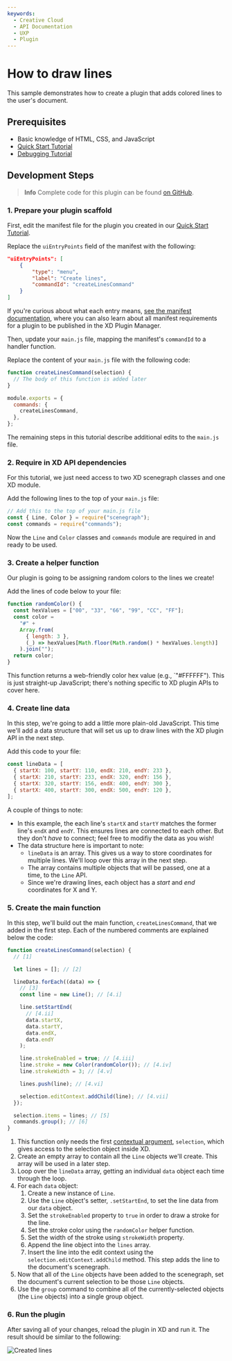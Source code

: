 ```yaml
---
keywords:
  - Creative Cloud
  - API Documentation
  - UXP
  - Plugin
---
```


# How to draw lines

This sample demonstrates how to create a plugin that adds colored lines to the user's document.

## Prerequisites

- Basic knowledge of HTML, CSS, and JavaScript
- [Quick Start Tutorial](/develop/tutorials/quick-start/)
- [Debugging Tutorial](/develop/tutorials/debugging/)

## Development Steps

> **Info**
> Complete code for this plugin can be found [on GitHub](https://github.com/AdobeXD/Plugin-Samples/tree/master/how-to-draw-lines).

### 1. Prepare your plugin scaffold

First, edit the manifest file for the plugin you created in our [Quick Start Tutorial](/develop/tutorials/quick-start/).

Replace the `uiEntryPoints` field of the manifest with the following:

```json
"uiEntryPoints": [
    {
        "type": "menu",
        "label": "Create lines",
        "commandId": "createLinesCommand"
    }
]
```

If you're curious about what each entry means, [see the manifest documentation](/develop/plugin-development/plugin-structure/manifest/), where you can also learn about all manifest requirements for a plugin to be published in the XD Plugin Manager.

Then, update your `main.js` file, mapping the manifest's `commandId` to a handler function.

Replace the content of your `main.js` file with the following code:

```js
function createLinesCommand(selection) {
  // The body of this function is added later
}

module.exports = {
  commands: {
    createLinesCommand,
  },
};
```

The remaining steps in this tutorial describe additional edits to the `main.js` file.

### 2. Require in XD API dependencies

For this tutorial, we just need access to two XD scenegraph classes and one XD module.

Add the following lines to the top of your `main.js` file:

```js
// Add this to the top of your main.js file
const { Line, Color } = require("scenegraph");
const commands = require("commands");
```

Now the `Line` and `Color` classes and `commands` module are required in and ready to be used.

### 3. Create a helper function

Our plugin is going to be assigning random colors to the lines we create!

Add the lines of code below to your file:

```js
function randomColor() {
  const hexValues = ["00", "33", "66", "99", "CC", "FF"];
  const color =
    "#" +
    Array.from(
      { length: 3 },
      (_) => hexValues[Math.floor(Math.random() * hexValues.length)]
    ).join("");
  return color;
}
```

This function returns a web-friendly color hex value (e.g., `"#FFFFFF"). This is just straight-up JavaScript; there's nothing specific to XD plugin APIs to cover here.

### 4. Create line data

In this step, we're going to add a little more plain-old JavaScript. This time we'll add a data structure that will set us up to draw lines with the XD plugin API in the next step.

Add this code to your file:

```js
const lineData = [
  { startX: 100, startY: 110, endX: 210, endY: 233 },
  { startX: 210, startY: 233, endX: 320, endY: 156 },
  { startX: 320, startY: 156, endX: 400, endY: 300 },
  { startX: 400, startY: 300, endX: 500, endY: 120 },
];
```

A couple of things to note:

- In this example, the each line's `startX` and `startY` matches the former line's `endX` and `endY`. This ensures lines are connected to each other. But they don't _have_ to connect; feel free to modifiy the data as you wish!
- The data structure here is important to note:
  - `lineData` is an array. This gives us a way to store coordinates for multiple lines. We'll loop over this array in the next step.
  - The array contains multiple objects that will be passed, one at a time, to the `Line` API.
  - Since we're drawing lines, each object has a _start_ and _end_ coordinates for X and Y.

### 5. Create the main function

In this step, we'll build out the main function, `createLinesCommand`, that we added in the first step. Each of the numbered comments are explained below the code:

```js
function createLinesCommand(selection) {
  // [1]

  let lines = []; // [2]

  lineData.forEach((data) => {
    // [3]
    const line = new Line(); // [4.i]

    line.setStartEnd(
      // [4.ii]
      data.startX,
      data.startY,
      data.endX,
      data.endY
    );

    line.strokeEnabled = true; // [4.iii]
    line.stroke = new Color(randomColor()); // [4.iv]
    line.strokeWidth = 3; // [4.v]

    lines.push(line); // [4.vi]

    selection.editContext.addChild(line); // [4.vii]
  });

  selection.items = lines; // [5]
  commands.group(); // [6]
}
```

1. This function only needs the first [contextual argument](/develop/plugin-development/plugin-structure/handlers/#contextual-arguments), `selection`, which gives access to the selection object inside XD.
2. Create an empty array to contain all the `Line` objects we'll create. This array will be used in a later step.
3. Loop over the `lineData` array, getting an individual `data` object each time through the loop.
4. For each `data` object:
   1. Create a new instance of `Line`.
   1. Use the `Line` object's setter, `.setStartEnd`, to set the line data from our `data` object.
   1. Set the `strokeEnabled` property to `true` in order to draw a stroke for the line.
   1. Set the stroke color using the `randomColor` helper function.
   1. Set the width of the stroke using `strokeWidth` property.
   1. Append the line object into the `lines` array.
   1. Insert the line into the edit context using the `selection.editContext.addChild` method. This step adds the line to the document's scenegraph.
5. Now that all of the `Line` objects have been added to the scenegraph, set the document's current selection to be those `Line` objects.
6. Use the `group` command to combine all of the currently-selected objects (the `Line` objects) into a single group object.

### 6. Run the plugin

After saving all of your changes, reload the plugin in XD and run it. The result should be similar to the following:

![Created lines](../../images/lines.png)
